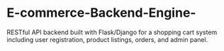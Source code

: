 # E-commerce-Backend-Engine-
RESTful API backend built with Flask/Django for a shopping cart system including user registration, product listings, orders, and admin panel.
